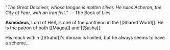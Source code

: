 "*The Great Deceiver, whose tongue is molten silver. He rules Acheron, the City of Fear, with an iron fist.*" -- The Book of Lies


**Asmodeus**, Lord of Hell, is one of the pantheon in the [[Shared World]]. He is the patron of both [[Magda]] and [[Sasha]].

His reach within [[Strahd]]'s domain is limited, but he always seems to have a scheme...